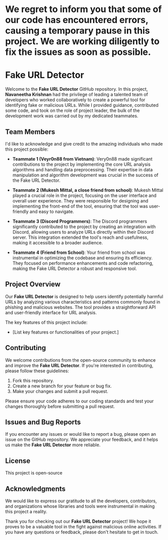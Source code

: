 # We regret to inform you that some of our code has encountered errors, causing a temporary pause in this project. We are working diligently to fix the issues as soon as possible.

# Fake URL Detector

Welcome to the **Fake URL Detector** GitHub repository. In this project, **Navaneetha Krishnan** had the privilege of leading a talented team of developers who worked collaboratively to create a powerful tool for identifying fake or malicious URLs. While I provided guidance, contributed some code, and took on the role of project leader, the bulk of the development work was carried out by my dedicated teammates.

## Team Members

I'd like to acknowledge and give credit to the amazing individuals who made this project possible:

- **Teammate 1 (Veyr0n88 from Vietnam)**: Very0n88 made significant contributions to the project by implementing the core URL analysis algorithms and handling data preprocessing. Their expertise in data manipulation and algorithm development was crucial in the success of the Fake URL Detector.

- **Teammate 2 (Mukesh Mittal, a close friend from school)**: Mukesh Mittal played a crucial role in the project, focusing on the user interface and overall user experience. They were responsible for designing and implementing the front-end of the tool, ensuring that the tool was user-friendly and easy to navigate.

- **Teammate 3 (Discord Programmers)**: The Discord programmers significantly contributed to the project by creating an integration with Discord, allowing users to analyze URLs directly within their Discord server. This integration extended the tool's reach and usefulness, making it accessible to a broader audience.

- **Teammate 4 (Friend from School)**: Your friend from school was instrumental in optimizing the codebase and ensuring its efficiency. They focused on performance enhancements and code refactoring, making the Fake URL Detector a robust and responsive tool.

## Project Overview

Our **Fake URL Detector** is designed to help users identify potentially harmful URLs by analyzing various characteristics and patterns commonly found in phishing and malicious websites. The tool provides a straightforward API and user-friendly interface for URL analysis.

The key features of this project include:
- [List key features or functionalities of your project.]

## Contributing

We welcome contributions from the open-source community to enhance and improve the **Fake URL Detector**. If you're interested in contributing, please follow these guidelines:

1. Fork this repository.
2. Create a new branch for your feature or bug fix.
3. Make your changes and submit a pull request.

Please ensure your code adheres to our coding standards and test your changes thoroughly before submitting a pull request.

## Issues and Bug Reports

If you encounter any issues or would like to report a bug, please open an issue on the GitHub repository. We appreciate your feedback, and it helps us make the **Fake URL Detector** more reliable.

## License

This project is open-source

## Acknowledgments

We would like to express our gratitude to all the developers, contributors, and organizations whose libraries and tools were instrumental in making this project a reality.

Thank you for checking out our **Fake URL Detector** project! We hope it proves to be a valuable tool in the fight against malicious online activities. If you have any questions or feedback, please don't hesitate to get in touch.
